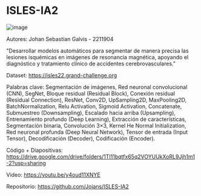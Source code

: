 # ISLES-IA2

![image](https://github.com/user-attachments/assets/76095b7d-2d3d-4274-8133-2312b15db813)


Autores: Johan Sebastian Galvis - 2211904

"Desarrollar modelos automáticos para segmentar de manera precisa las lesiones isquémicas en imágenes de resonancia magnética, apoyando el diagnóstico y tratamiento clínico de accidentes cerebrovasculares."

Dataset: https://isles22.grand-challenge.org

Palabras clave: Segmentación de imágenes, Red neuronal convolucional (CNN), SegNet, Bloque residual (Residual Block), Conexión residual (Residual Connection), ResNet, Conv2D, UpSampling2D, MaxPooling2D, BatchNormalization, Relu Activation, Sigmoid Activation, Concatenate, Submuestreo (Downsampling), Escalado hacia arriba (Upsampling), Entrenamiento profundo (Deep Learning), Extracción de características, Segmentación binaria, Convolución 3×3, Kernel He Normal Initialization, Red neuronal profunda (Deep Neural Network), Tensor de entrada (Input Tensor), Decodificación (Decoder), Codificación (Encoder).

Código + Diapositivas: https://drive.google.com/drive/folders/1TI11bqtfx65q2VOYUUkXoRL9Jjh1m1-2?usp=sharing

Video: https://youtu.be/y4oud11XNYE

Repositorio: https://github.com/Jojans/ISLES-IA2


